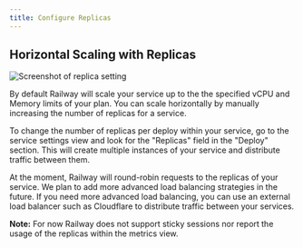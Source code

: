 ```yaml
---
title: Configure Replicas
---
```


## Horizontal Scaling with Replicas

<Image src="https://res.cloudinary.com/railway/image/upload/v1684534939/docs/Export-replica_lrtrvs.png"
alt="Screenshot of replica setting"
layout="responsive"
width={800} height={317} quality={100} />

By default Railway will scale your service up to the the specified vCPU and Memory limits of your plan. You can scale horizontally by manually increasing the number of replicas for a service.

To change the number of replicas per deploy within your service, go to the service settings view and look for the "Replicas" field in the "Deploy" section. This will create multiple instances of your service and distribute traffic between them.

At the moment, Railway will round-robin requests to the replicas of your service. We plan to add more advanced load balancing strategies in the future. If you need more advanced load balancing, you can use an external load balancer such as Cloudflare to distribute traffic between your services.

**Note:** For now Railway does not support sticky sessions nor report the usage of the replicas within the metrics view.